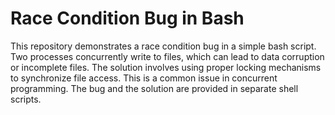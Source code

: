 # Race Condition Bug in Bash
This repository demonstrates a race condition bug in a simple bash script. Two processes concurrently write to files, which can lead to data corruption or incomplete files. The solution involves using proper locking mechanisms to synchronize file access.  This is a common issue in concurrent programming. The bug and the solution are provided in separate shell scripts.